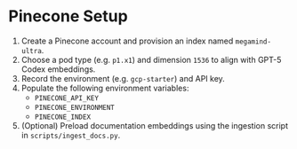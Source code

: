 # Pinecone Setup

1. Create a Pinecone account and provision an index named `megamind-ultra`.
2. Choose a pod type (e.g. `p1.x1`) and dimension `1536` to align with GPT-5 Codex embeddings.
3. Record the environment (e.g. `gcp-starter`) and API key.
4. Populate the following environment variables:
   - `PINECONE_API_KEY`
   - `PINECONE_ENVIRONMENT`
   - `PINECONE_INDEX`
5. (Optional) Preload documentation embeddings using the ingestion script in `scripts/ingest_docs.py`.
